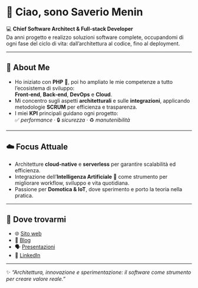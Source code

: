 # 👋 Ciao, sono Saverio Menin

💻 **Chief Software Architect & Full-stack Developer**  
Da anni progetto e realizzo soluzioni software complete, occupandomi di ogni fase del ciclo di vita: dall’architettura al codice, fino al deployment.

---

## 🚀 About Me
- Ho iniziato con **PHP** 🐘, poi ho ampliato le mie competenze a tutto l’ecosistema di sviluppo:  
  **Front-end**, **Back-end**, **DevOps** e **Cloud**.
- Mi concentro sugli aspetti **architetturali** e sulle **integrazioni**, applicando metodologie **SCRUM** per efficienza e trasparenza.
- I miei **KPI** principali guidano ogni progetto:  
  ✅ *performance* · 🔒 *sicurezza* · ♻️ *manutenibilità*

---

## ☁️ Focus Attuale
- Architetture **cloud-native** e **serverless** per garantire scalabilità ed efficienza.  
- Integrazione dell’**Intelligenza Artificiale** 🤖 come strumento per migliorare workflow, sviluppo e vita quotidiana.  
- Passione per **Domotica & IoT**, dove sperimento e porto la teoria nella pratica.  

---

## 🔗 Dove trovarmi
- 🌐 [Sito web](https://smzstudio.it)  
- 📝 [Blog](https://medium.com/@savezzo)  
- 🗣️ [Presentazioni](https://slides.com/saveriom)  
- 🤝 [LinkedIn](https://linkedin.com/in/saveriomenin/)  

---

✨ _“Architettura, innovazione e sperimentazione: il software come strumento per creare valore reale.”_

